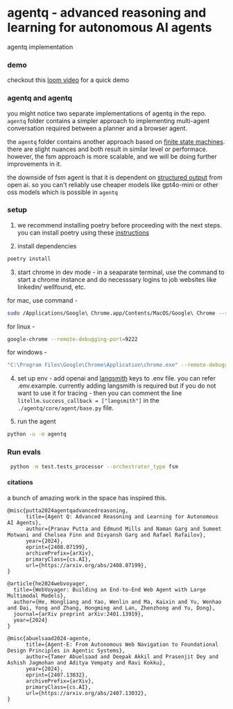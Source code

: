 # agentq - advanced reasoning and learning for autonomous AI agents

agentq implementation

### demo

checkout this [loom video](https://www.loom.com/share/2037ee751b4f491c8d2ffd472d8223bd?sid=53d08a9f-5a9b-4388-ae69-445032b31738) for a quick demo

### agentq and agentq

you might notice two separate implementations of agentq in the repo. `agentq` folder contains a simpler approach to implementing multi-agent conversation required between a planner and a browser agent.

the `agentq` folder contains another approach based on [finite state machines](https://github.com/sentient-engineering/multi-agent-fsm). there are slight nuances and both result in similar level or performace. however, the fsm approach is more scalable, and we will be doing further improvements in it.

the downside of fsm agent is that it is dependent on [structured output](https://openai.com/index/introducing-structured-outputs-in-the-api/) from open ai. so you can't reliably use cheaper models like gpt4o-mini or other oss models which is possible in `agentq`

### setup

1. we recommend installing poetry before proceeding with the next steps. you can install poetry using these [instructions](https://python-poetry.org/docs/#installation)

2. install dependencies

```bash
poetry install
```

3. start chrome in dev mode - in a seaparate terminal, use the command to start a chrome instance and do necesssary logins to job websites like linkedin/ wellfound, etc.

for mac, use command -

```bash
sudo /Applications/Google\ Chrome.app/Contents/MacOS/Google\ Chrome --remote-debugging-port=9222
```

for linux -

```bash
google-chrome --remote-debugging-port=9222
```

for windows -

```bash
"C:\Program Files\Google\Chrome\Application\chrome.exe" --remote-debugging-port=9222
```

4. set up env - add openai and [langsmith](https://smith.langchain.com) keys to .env file. you can refer .env.example. currently adding langsmith is required but if you do not want to use it for tracing - then you can comment the line `litellm.success_callback = ["langsmith"]` in the `./agentq/core/agent/base.py` file.

5. run the agent

```bash
python -u -m agentq
```

### Run evals

```bash
 python -m test.tests_processor --orchestrator_type fsm
```

#### citations

a bunch of amazing work in the space has inspired this.

```
@misc{putta2024agentqadvancedreasoning,
      title={Agent Q: Advanced Reasoning and Learning for Autonomous AI Agents},
      author={Pranav Putta and Edmund Mills and Naman Garg and Sumeet Motwani and Chelsea Finn and Divyansh Garg and Rafael Rafailov},
      year={2024},
      eprint={2408.07199},
      archivePrefix={arXiv},
      primaryClass={cs.AI},
      url={https://arxiv.org/abs/2408.07199},
}
```

```
@article{he2024webvoyager,
  title={WebVoyager: Building an End-to-End Web Agent with Large Multimodal Models},
  author={He, Hongliang and Yao, Wenlin and Ma, Kaixin and Yu, Wenhao and Dai, Yong and Zhang, Hongming and Lan, Zhenzhong and Yu, Dong},
  journal={arXiv preprint arXiv:2401.13919},
  year={2024}
}
```

```
@misc{abuelsaad2024-agente,
      title={Agent-E: From Autonomous Web Navigation to Foundational Design Principles in Agentic Systems},
      author={Tamer Abuelsaad and Deepak Akkil and Prasenjit Dey and Ashish Jagmohan and Aditya Vempaty and Ravi Kokku},
      year={2024},
      eprint={2407.13032},
      archivePrefix={arXiv},
      primaryClass={cs.AI},
      url={https://arxiv.org/abs/2407.13032},
}
```

